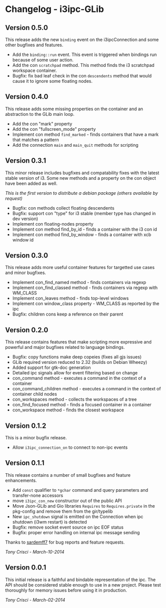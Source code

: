 # Changelog - i3ipc-GLib

## Version 0.5.0

This release adds the new `binding` event on the i3ipcConnection and some other bugfixes and features.

* Add the `binding::run` event. This event is triggered when bindings run because of some user action.
* Add the con `scratchpad` method. This method finds the i3 scratchpad workspace container.
* Bugfix: fix bad leaf check in the con `descendents` method that would cause it to ignore some floating nodes.

## Version 0.4.0

This release adds some missing properties on the container and an abstraction to the GLib main loop.

* Add the con "mark" property
* Add the con "fullscreen_mode" property
* Implement con method `find_marked` - finds containers that have a mark that matches a pattern
* Add the connection `main` and `main_quit` methods for scripting

## Version 0.3.1

This minor release includes bugfixes and compatability fixes with the latest stable version of i3. Some new methods and a property on the con object have been added as well.

*This is the first version to distribute a debian package (others available by request)*

* Bugfix: con methods collect floating descendents
* Bugfix: support con "type" for i3 stable (member type has changed in dev version)
* Implement con floating-nodes property
* Implement con method find_by_id - finds a container with the i3 con id
* Implement con method find_by_window - finds a container with xcb window id

## Version 0.3.0

This release adds more useful container features for targetted use cases and minor bugfixes.

* Implement con_find_named method - finds containers via regexp
* Implement con_find_classed method - finds containers via regexp with WM_CLASS
* Implement con_leaves method - finds top-level windows
* Implement con window_class property - WM_CLASS as reported by the ipc
* Bugfix: children cons keep a reference on their parent

## Version 0.2.0

This release contains features that make scripting more expressive and powerful and major bugfixes related to language bindings.

* Bugfix: copy functions make deep copeies (fixes all gjs issues)
* GLib required version reduced to 2.32 (builds on Debian Wheezy)
* Added support for gtk-doc generation
* Detailed ipc signals allow for event filtering based on change
* con_command method - executes a command in the context of a container
* con_command_children method - executes a command in the context of container child nodes
* con_workspaces method - collects the workspaces of a tree
* con_find_focused method - finds a focused container in a container
* con_workspace method - finds the closest workspace

## Version 0.1.2

This is a minor bugfix release.

* Allow `i3ipc_connection_on` to connect to non-ipc events

## Version 0.1.1

This release contains a number of small bugfixes and feature enhancements.

* Add `const` qualifier to `*gchar` command and query parameters and transfer-none accessors
* move `i3ipc_con_new` constructor out of the public API
* Move Json-GLib and Gio libraries `Requires` to `Requires.private` in the pkg-config and remove them from the gir/typelib
* New `ipc_shutdown` signal is emitted on the Connection when ipc shutdown (i3wm restart) is detected
* Bugfix: remove socket event source on ipc EOF status
* Bugfix: proper error handling on internal ipc message sending

Thanks to [sardemff7](https://github.com/sardemff7) for bug reports and feature requests.

*Tony Crisci - March-10-2014*

## Version 0.0.1

This initial release is a faithful and bindable representation of the ipc. The API should be considered stable enough to use in a new project. Please test thoroughly for memory issues before using it in production.

*Tony Crisci - March-02-2014*
